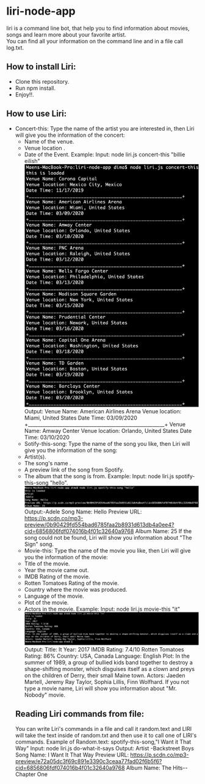 # liri-node-app
liri is a command line bot, that help you to find information about movies, songs and learn more about your favorite artist.  
You can find all your information on the command line and in a file call log.txt.
## How to install Liri:
* Clone this repository.
* Run npm install.
* Enjoy!!.
## How to use Liri:
* Concert-this:
  Type the name of the artist you are interested in, then Liri will give you the information of the concert:
   * Name of the venue. 
   * Venue location .
   * Date of the Event. 
   Example:
   Input:  node liri.js concert-this "billie eilish"
   ![concert](./images/concert-this.png)
   Output: Venue Name: American Airlines Arena
   Venue location: Miami, United States
   Date Time: 03/09/2020
    +________________________________________________________+
   Venue Name: Amway Center
   Venue location: Orlando, United States
   Date Time: 03/10/2020 
   * Sotify-this-song: 
   Type the name of the song you like, then Liri will give you the information of the song:
   *  Artist(s).
   *  The song's name .
   *  A preview link of the song from Spotify.
   *  The album that the song is from.
   Example:
   Input: node liri.js spotify-this-song "hello".
   ![song](./images/spotify-this-song.png)
   Output:-Adele
   Song Name: Hello
   Preview URL: https://p.scdn.co/mp3-preview/0b90429fd554bad6785faa2b8931d613db4a0ee4?cid=6856806fdf074016b4f01c32640a9768
   Album Name: 25
   If the song could not be found, Liri will show you information about "The Sign" song.
   * Movie-this:
   Type the name of the movie you like, then Liri will give you the information of the movie:
   * Title of the movie.
   * Year the movie came out.
   * IMDB Rating of the movie.
   * Rotten Tomatoes Rating of the movie.
   * Country where the movie was produced.
   * Language of the movie.
   * Plot of the movie.
   * Actors in the movie.
   Example:
   Input: node liri.js movie-this "it"
   ![movie](./images/movie-this.png)
   Output: Title: It
   Year: 2017
   IMDB Rating: 7.4/10
   Rotten Tomatoes Rating: 86%
   Country: USA, Canada
   Language: English
   Plot: In the summer of 1989, a group of bullied kids band together to destroy a shape-shifting monster, which disguises itself as a clown and preys on the children of Derry, their small Maine town.
   Actors: Jaeden Martell, Jeremy Ray Taylor, Sophia Lillis, Finn Wolfhard.
   If you not type a movie name, Liri will show you information about "Mr. Nobody" movie.
   ## Reading Liri commands from file:
   You can write Liri's commands in a file and call it random.text and LIRI will take the text inside of random.txt and then use it to call one of LIRI's commands.
   Example of Random.text:
   spotify-this-song,"I Want it That Way"
   Input: node liri.js do-what-it-says
   Output: Artist
   -Backstreet Boys
   Song Name: I Want It That Way
   Preview URL: https://p.scdn.co/mp3-preview/e72a05dc3f69c891e3390c3ceaa77fad02f6b5f6?cid=6856806fdf074016b4f01c32640a9768
   Album Name: The Hits--Chapter One

